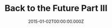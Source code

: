---
title: "Back to the Future Part III"
year: 1990
date: 2015-01-02T00:00:00.000Z
permalink: /almanac/movies/2015-01-02-back-to-the-future-part-iii/index.html
rating: 3
tmdbid: 196
---